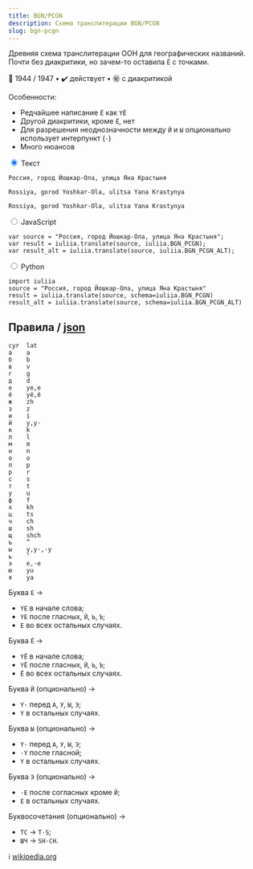 ```yaml
---
title: BGN/PCGN
description: Схема транслитерации BGN/PCGN
slug: bgn-pcgn
---
```


Древняя схема транслитерации ООН для географических названий. Почти без диакритики, но зачем-то оставила `Ё` с точками.

📅 1944 / 1947 • ✔️ действует • ㊙️ с диакритикой

Особенности:

-   Редчайшее написание `Ё` как `YЁ`
-   Другой диакритики, кроме `Ё`, нет
-   Для разрешения неоднозначности между `Й` и `Ы` опционально использует интерпункт (`·`)
-   Много нюансов

<div class="tabs">
<input name="tabs" type="radio" id="text" checked="checked" class="input"/>
<label for="text" class="label"><span>Текст</span></label>
<div class="panel pre-group">

<pre data-ref="source" contenteditable="true" class="editable"><code>Россия, город Йошкар-Ола, улица Яна Крастыня</code></pre>
<pre data-ref="target" data-schema="bgn_pcgn"><code>Rossiya, gorod Yoshkar-Ola, ulitsa Yana Krastynya</code></pre>
<pre data-ref="target" data-schema="bgn_pcgn_alt"><code>Rossiya, gorod Yoshkar-Ola, ulitsa Yana Krastynya</code></pre>
</div>

<input name="tabs" type="radio" id="js" class="input"/>
<label for="js" class="label"><span>JavaScript</span></label>
<pre class="panel"><code>var source = "Россия, город Йошкар-Ола, улица Яна Крастыня";
var result = iuliia.translate(source, iuliia.BGN_PCGN);
var result_alt = iuliia.translate(source, iuliia.BGN_PCGN_ALT);</code></pre>

<input name="tabs" type="radio" id="python" class="input"/>
<label for="python" class="label"><span>Python</span></label>
<pre class="panel"><code>import iuliia
source = "Россия, город Йошкар-Ола, улица Яна Крастыня"
result = iuliia.translate(source, schema=iuliia.BGN_PCGN)
result_alt = iuliia.translate(source, schema=iuliia.BGN_PCGN_ALT)</code></pre>
</div>

## Правила / [json](https://github.com/nalgeon/iuliia/blob/master/bgn_pcgn.json)

```
cyr  lat
а    a
б    b
в    v
г    g
д    d
е    ye,e
ё    yё,ё
ж    zh
з    z
и    i
й    y,y·
к    k
л    l
м    m
н    n
о    o
п    p
р    r
с    s
т    t
у    u
ф    f
х    kh
ц    ts
ч    ch
ш    sh
щ    shch
ъ    ”
ы    y,y·,·y
ь    ’
э    e,·e
ю    yu
я    ya
```

Буква `Е` →

-   `YE` в начале слова;
-   `YE` после гласных, `Й`, `Ь`, `Ъ`;
-   `E` во всех остальных случаях.

Буква `Ё` →

-   `YЁ` в начале слова;
-   `YЁ` после гласных, `Й`, `Ь`, `Ъ`;
-   `Ё` во всех остальных случаях.

Буква `Й` (опционально) →

-   `Y·` перед `А`, `У`, `Ы`, `Э`;
-   `Y` в остальных случаях.

Буква `Ы` (опционально) →

-   `Y·` перед `А`, `У`, `Ы`, `Э`;
-   `·Y` после гласной;
-   `Y` в остальных случаях.

Буква `Э` (опционально) →

-   `·E` после согласных кроме `Й`;
-   `E` в остальных случаях.

Буквосочетания (опционально) →

-   `ТС` → `T·S`;
-   `ШЧ` → `SH·CH`.

ℹ️ [wikipedia.org](https://en.wikipedia.org/wiki/BGN/PCGN_romanization_of_Russian)
